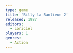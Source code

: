 ```yaml
---
type: game
title: 'Billy la Banlieue 2'
released: 1987
editors: 
  - Loriciel
players: 1
genres:
  - Action
---
```

